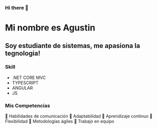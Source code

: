 ### Hi there 👋


Mi nombre es Agustin 
=============

Soy estudiante de sistemas, me apasiona la tegnologia!
-------------

### Skill

* .NET CORE MVC
* TYPESCRIPT
* ANGULAR
* JS


### Mis Competencias

 Habilidades de
comunicación
 Adaptabilidad
 Aprendizaje continuo
 Flexibilidad
 Metodologías ágiles
 Trabajo en equipo
